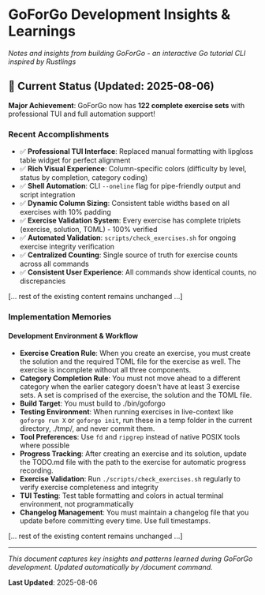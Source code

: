 # GoForGo Development Insights & Learnings

_Notes and insights from building GoForGo - an interactive Go tutorial CLI inspired by Rustlings_

## 🎯 Current Status (Updated: 2025-08-06)

**Major Achievement**: GoForGo now has **122 complete exercise sets** with professional TUI and full automation support!

### Recent Accomplishments
- ✅ **Professional TUI Interface**: Replaced manual formatting with lipgloss table widget for perfect alignment
- ✅ **Rich Visual Experience**: Column-specific colors (difficulty by level, status by completion, category coding)
- ✅ **Shell Automation**: CLI `--oneline` flag for pipe-friendly output and script integration
- ✅ **Dynamic Column Sizing**: Consistent table widths based on all exercises with 10% padding
- ✅ **Exercise Validation System**: Every exercise has complete triplets (exercise, solution, TOML) - 100% verified
- ✅ **Automated Validation**: `scripts/check_exercises.sh` for ongoing exercise integrity verification
- ✅ **Centralized Counting**: Single source of truth for exercise counts across all commands
- ✅ **Consistent User Experience**: All commands show identical counts, no discrepancies

[... rest of the existing content remains unchanged ...]

### Implementation Memories

#### Development Environment & Workflow

- **Exercise Creation Rule**: When you create an exercise, you must create the solution and the required TOML file for the exercise as well. The exercise is incomplete without all three components.
- **Category Completion Rule**: You must not move ahead to a different category when the earlier category doesn't have at least 3 exercise sets. A set is comprised of the exercise, the solution and the TOML file.
- **Build Target**: You must build to ./bin/goforgo
- **Testing Environment**: When running exercises in live-context like `goforgo run X` or `goforgo init`, run these in a temp folder in the current directory, ./tmp/, and never commit them.
- **Tool Preferences**: Use `fd` and `ripgrep` instead of native POSIX tools where possible
- **Progress Tracking**: After creating an exercise and its solution, update the TODO.md file with the path to the exercise for automatic progress recording.
- **Exercise Validation**: Run `./scripts/check_exercises.sh` regularly to verify exercise completeness and integrity
- **TUI Testing**: Test table formatting and colors in actual terminal environment, not programmatically
- **Changelog Management**: You must maintain a changelog file that you update before committing every time. Use full timestamps.

[... rest of the existing content remains unchanged ...]

---

*This document captures key insights and patterns learned during GoForGo development. Updated automatically by /document command.*

**Last Updated**: 2025-08-06